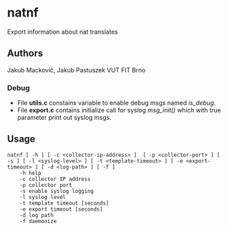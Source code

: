 # natnf
Export information about nat translates
## Authors
Jakub Mackovič, Jakub Pastuszek
VUT FIT Brno

### Debug
- File **utils.c** constains variable to enable debug msgs named *is_debug*.
- File **export.c** contains initialize call for syslog *msg_init()* which with true parameter print out syslog msgs.

## Usage
```
natnf [ -h ] [ -c <collector-ip-address> ]  [ -p <collector-port> ] [ -s ] [ -l <syslog-level> ] [ -t <template-timeout> ] [ -e <export-timeout> ] [ -d <log-path> ] [ -f ]
	-h help
	-c collector IP address
	-p collector port
	-s enable syslog logging
	-l syslog level
	-t template timeout [seconds]
	-e export timeout [seconds]
	-d log path
	-f daemonize
```

